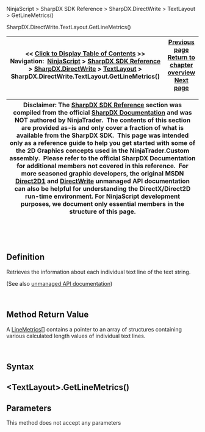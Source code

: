 ﻿


NinjaScript \> SharpDX SDK Reference \> SharpDX.DirectWrite \> TextLayout \> GetLineMetrics()






















SharpDX.DirectWrite.TextLayout.GetLineMetrics()







| \<\< [Click to Display Table of Contents](sharpdx_directwrite_textlayout_getlinemetrics.md) \>\> **Navigation:**     [NinjaScript](ninjascript.md) \> [SharpDX SDK Reference](sharpdx_sdk_reference.md) \> [SharpDX.DirectWrite](sharpdx_directwrite.md) \> [TextLayout](sharpdx_directwrite_textlayout.md) \> SharpDX.DirectWrite.TextLayout.GetLineMetrics() | [Previous page](sharpdx_directwrite_textlayout.md) [Return to chapter overview](sharpdx_directwrite_textlayout.md) [Next page](sharpdx_directwrite_textlayout_maxheight.md) |
| --- | --- |













| Disclaimer: The [SharpDX SDK Reference](sharpdx_sdk_reference.md) section was compiled from the official [SharpDX Documentation](http://sharpdx.org/) and was NOT authored by NinjaTrader.  The contents of this section are provided as\-is and only cover a fraction of what is available from the SharpDX SDK.  This page was intended only as a reference guide to help you get started with some of the 2D Graphics concepts used in the NinjaTrader.Custom assembly.  Please refer to the official SharpDX Documentation for additional members not covered in this reference.  For more seasoned graphic developers, the original MSDN [Direct2D1](https://msdn.microsoft.com/en-us/library/windows/desktop/dd370990.aspx) and [DirectWrite](https://msdn.microsoft.com/en-us/library/windows/desktop/dd368038.aspx) unmanaged API documentation can also be helpful for understanding the DirectX/Direct2D run\-time environment. For NinjaScript development purposes, we document only essential members in the structure of this page. |
| --- |



 


 


## Definition


Retrieves the information about each individual text line of the text string. 


(See also [unmanaged API documentation](https://msdn.microsoft.com/en-us/library/dd316763(v=vs.85).aspx))


 


## Method Return Value


A [LineMetrics](sharpdx_directwrite_linemetrics.md)\[] contains a pointer to an array of structures containing various calculated length values of individual text lines.


 


## Syntax


## \<TextLayout\>.GetLineMetrics()


## 


## Parameters


This method does not accept any parameters








